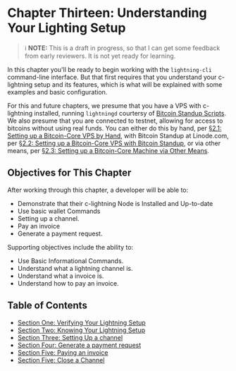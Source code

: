 # Chapter Thirteen: Understanding Your Lighting Setup

> :information_source: **NOTE:** This is a draft in progress, so that I can get some feedback from early reviewers. It is not yet ready for learning.

In this chapter you'll be ready to begin working with the `lightning-cli` command-line interface. But that first requires that you understand your c-lightning setup and its features, which is what will be explained with some examples and basic configuration.

For this and future chapters, we presume that you have a VPS with c-lightning installed, running `lightningd` courtersy of [Bitcoin Standup Scripts](https://github.com/BlockchainCommons/Bitcoin-Standup-Scripts).
We also presume that you are connected to testnet, allowing for access to bitcoins without using real funds. You can either do this by hand, per [§2.1: Setting up a Bitcoin-Core VPS by Hand](02_1_Setting_Up_a_Bitcoin-Core_VPS_by_Hand.md), with Bitcoin Standup at Linode.com, per [§2.2: Setting up a Bitcoin-Core VPS with Bitcoin Standup](02_2_Setting_Up_a_Bitcoin-Core_VPS_with_StackScript.md), or via other means, per [§2.3: Setting up a Bitcoin-Core Machine via Other Means](02_3_Setting_Up_Bitcoin_Core_Other.md).

## Objectives for This Chapter

After working through this chapter, a developer will be able to:

   * Demonstrate that their c-lightning Node is Installed and Up-to-date
   * Use basic wallet Commands
   * Setting up a channel.
   * Pay an invoice
   * Generate a payment request.
   
Supporting objectives include the ability to:

   * Use Basic Informational Commands.
   * Understand what a lightning channel is.
   * Understand what a invoice is.
   * Understand how to pay an invoice.
   
## Table of Contents

* [Section One: Verifying Your Lightning Setup](13_1_Verifying_Your_Lightning_Setup.md)
* [Section Two: Knowing Your Lightning Setup](13_2_Knowing_Your_lightning_Setup.md)
* [Section Three: Setting Up a channel](13_3_Setting_Up_a_Channel.md)
* [Section Four: Generate a payment request](13_4_Generate_a_Payment_Request.md)
* [Section Five: Paying an invoice](13_5_Paying_a_Invoice.md)
* [Section Five: Close a Channel](13_6_Close_channel.md)
